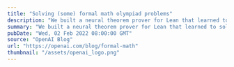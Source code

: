 ```yaml
---
title: "Solving (some) formal math olympiad problems"
description: "We built a neural theorem prover for Lean that learned to solve a variety of challenging high-school olympiad problems, including problems from the AMC12 and AIME competitions, as well as two problems adapted from the IMO."
summary: "We built a neural theorem prover for Lean that learned to solve a variety of challenging high-school olympiad problems, including problems from the AMC12 and AIME competitions, as well as two problems adapted from the IMO."
pubDate: "Wed, 02 Feb 2022 08:00:00 GMT"
source: "OpenAI Blog"
url: "https://openai.com/blog/formal-math"
thumbnail: "/assets/openai_logo.png"
---
```


